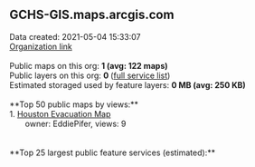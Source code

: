 <h2>GCHS-GIS.maps.arcgis.com</h2> Data created: 2021-05-04 15:33:07 <br /><a target='new' href='https://GCHS-GIS.maps.arcgis.com'>Organization link</a><br /><br />Public maps on this org: <b>1 (avg: 122 maps)</b><br />Public layers on this org: <b>0 </b>(<a target='new' href='https://services.arcgis.com/l1H9Db1fBbxyi9VH/ArcGIS/rest/services'>full service list</a>)<br />Estimated storaged used by feature layers: <b>0 MB (avg: 250 KB)</b><br /><br />**Top 50 public maps by views:**<br />  1. <a target='new' href='https://www.arcgis.com/home/item.html?id=5bddf231c177425aa4556f9460e1647b'>Houston Evacuation Map</a> <br />  &nbsp;&nbsp;&nbsp;&nbsp; &nbsp;&nbsp;owner: EddiePifer, views: 9<br /><br /><br />**Top 25 largest public feature services (estimated):**<br />
